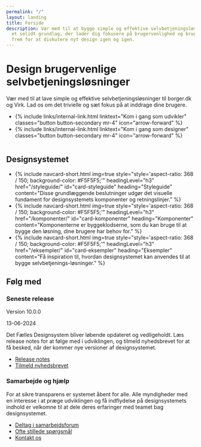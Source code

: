 ```yaml
---
permalink: "/"
layout: landing
title: Forside
description: Vær med til at bygge simple og effektive selvbetjeningsløsninger fra
  et solidt grundlag, der lader dig fokusere på brugervenlighed og brugerinddragelse
  frem for at diskutere nyt design igen og igen.
---
```


<div class="bg-alternative py-9">
    <div class="container">
        <div class="row">
            <div class="col-12 col-lg-7">
                <h1 class="hyphens-manual">Design brugervenlige selvbetjenings&shy;løsninger</h1>
                <p class="font-lead">
                    Vær med til at lave simple og effektive selvbetjeningsløsninger til borger.dk og Virk. Lad os om det trivielle og sæt fokus på at inddrage dine brugere.
                </p>
                <ul class="nobullet-list d-flex flex-wrap">
                    <li>{% include links/internal-link.html linktext="Kom i gang som udvikler" classes="button button-secondary mr-4" icon="arrow-forward" %}</li>
                    <li>{% include links/internal-link.html linktext="Kom i gang som designer" classes="button button-secondary mr-4" icon="arrow-forward" %}</li>
                </ul>
            </div>
            <div class="col-12 col-lg-5 align-text-center">
                <img id="designsystem-illustration" src="{{ site.baseurl }}/assets/img/descriptionimages/Forside_illu_virk.svg" alt="" class="d-none d-lg-inline-block">
            </div>
        </div>
    </div>
</div>

<div class="container mt-905">
    <h2 class="pt-3">Designsystemet</h2>
    <ul class="row card-row">
        <li class="col-12 col-sm-6 col-md-4">
            {% include navcard-short.html img=true style="style='aspect-ratio: 368 / 150; background-color: #F5F5F5;'" headingLevel="h3" 
            href="/styleguide/"
            id="card-styleguide"  
            heading="Styleguide" 
            content="Disse grundlæggende beslutninger udgør det visuelle fundament for designsystemets komponenter og retningslinjer." 
            %}
        </li>
        <li class="col-12 col-sm-6 col-md-4">
            {% include navcard-short.html img=true style="style='aspect-ratio: 368 / 150; background-color: #F5F5F5;'" headingLevel="h3" 
            href="/komponenter/"
            id="card-komponenter"  
            heading="Komponenter" 
            content="Komponenterne er byggeklodserne, som du kan bruge til at bygge den løsning, dine brugere har behov for." 
            %}
        </li>
        <li class="col-12 col-sm-6 col-md-4">
            {% include navcard-short.html img=true style="style='aspect-ratio: 368 / 150; background-color: #F5F5F5;'" headingLevel="h3" 
            href="/eksempler/"
            id="card-eksempler"  
            heading="Eksempler" 
            content="Få inspiration til, hvordan designsystemet kan anvendes til at bygge selvbetjenings­-løsninger." 
            %}
        </li>
    </ul>
</div>

<div class="container mt-6">
    <h2>Følg med</h2>
    <div class="row card-row">
        <div class="col-12 col-sm-6">
            <section class="new-card">
                <div class="new-card-content">
                    <h3>Seneste release</h3>
                    <p>Version 10.0.0</p>
                    <p class="mt-0">13-06-2024</p>
                    <p>Det Fælles Designsystem bliver løbende opdateret og vedligeholdt. Læs release notes for at følge med i udviklingen, og tilmeld nyhedsbrevet for at få besked, når der kommer nye versioner af designsystemet.</p>
                </div>
                <div class="card-actions">
                    <ul class="nobullet-list">
                        <li><a href="/faellesskab/releases/">Release notes</a></li>
                        <li><a href="/faellesskab/nyhedsmail/">Tilmeld nyhedsbrevet</a></li>
                    </ul>
                </div>
            </section>
        </div>
        <div class="col-12 col-sm-6">
            <section class="new-card">
                <div class="new-card-content">
                    <h3>Samarbejde og hjælp</h3>
                    <p>For at sikre transparens er systemet åbent for alle. Alle myndigheder med en interesse i at præge udviklingen og få indflydelse på designsystemets indhold er velkomne til at dele deres erfaringer med teamet bag designsystemet. </p>
                </div>
                <div class="card-actions">
                    <ul class="nobullet-list">
                        <li><a href="/faellesskab/samarbejdsforum/">Deltag i samarbejdsforum</a></li>
                        <li><a href="/kom-i-gang/faq/">Ofte stillede spørgsmål</a></li>
                        <li><a href="/faellesskab/kontakt-support/">Kontakt os</a></li>
                    </ul>
                </div>
            </section>
        </div>
    </div>
</div>
